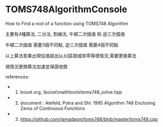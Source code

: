 # TOMS748AlgorithmConsole
 How to Find a root of a function using TOMS748 Algorithm

主要有4種算法, 二分法, 割線法, 牛頓二次插值 和 逆三次插值

牛頓二次插值 需要3個不同點, 逆三次插值 需要4個不同點

以上算法若果出現估值超出[a,b]區間或除零等壞情況,需要更換算法

視情況更換算法加速並保證收斂

references:
* 1. boost.org, \boost\math\tools\toms748_solve.hpp
* 2. document : Alefeld, Potra and Shi: 1995 Algorithm 748 Enclosing Zeros of Continuous Functions
* 3. https://github.com/jamadagni/toms748/blob/master/toms748.cpp
